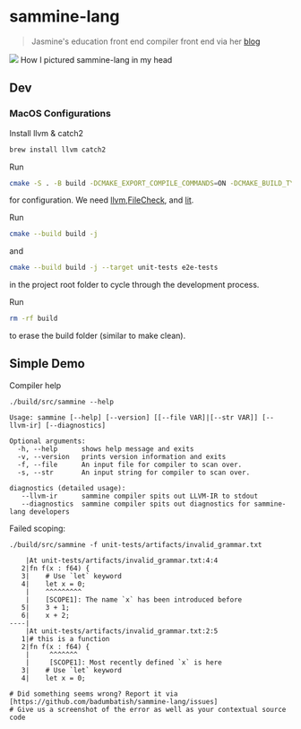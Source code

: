 <h1>sammine-lang</h1>

> Jasmine's education front end compiler front end via her [blog](https://badumbatish.github.io/blog)

![](https://github.com/badumbatish/sammine-lang/blob/main/img.png)
How I pictured sammine-lang in my head


<h2>Dev</h2>

<h3>MacOS Configurations</h3>

Install llvm & catch2

```bash
brew install llvm catch2
```
Run
```bash
cmake -S . -B build -DCMAKE_EXPORT_COMPILE_COMMANDS=ON -DCMAKE_BUILD_TYPE=Debug [-DSAMMINE_TEST=ON/OFF] [-DCMAKE_LINKER_TYPE=MOLD]
```

for configuration. We need [llvm](https://github.com/Shuriken-Group/setup_llvm_tools),[FileCheck](https://pypi.org/project/filecheck/), and [lit](https://pypi.org/project/lit/).


Run

```bash
cmake --build build -j 
```

and 

```bash
cmake --build build -j --target unit-tests e2e-tests
```
in the project root folder to cycle through the development process.


Run
```bash
rm -rf build
```
to erase the build folder (similar to make clean).

<h2>Simple Demo</h2>

Compiler help

```
./build/src/sammine --help

Usage: sammine [--help] [--version] [[--file VAR]|[--str VAR]] [--llvm-ir] [--diagnostics]

Optional arguments:
  -h, --help      shows help message and exits
  -v, --version   prints version information and exits
  -f, --file      An input file for compiler to scan over.
  -s, --str       An input string for compiler to scan over.

diagnostics (detailed usage):
   --llvm-ir      sammine compiler spits out LLVM-IR to stdout
   --diagnostics  sammine compiler spits out diagnostics for sammine-lang developers
```

Failed scoping:

```
./build/src/sammine -f unit-tests/artifacts/invalid_grammar.txt

    |At unit-tests/artifacts/invalid_grammar.txt:4:4
   2|fn f(x : f64) {
   3|    # Use `let` keyword
   4|    let x = 0;
    |    ^^^^^^^^^
    |    [SCOPE1]: The name `x` has been introduced before
   5|    3 + 1;
   6|    x + 2;
----|
    |At unit-tests/artifacts/invalid_grammar.txt:2:5
   1|# this is a function
   2|fn f(x : f64) {
    |     ^^^^^^^
    |     [SCOPE1]: Most recently defined `x` is here
   3|    # Use `let` keyword
   4|    let x = 0;

# Did something seems wrong? Report it via [https://github.com/badumbatish/sammine-lang/issues]
# Give us a screenshot of the error as well as your contextual source code
```
